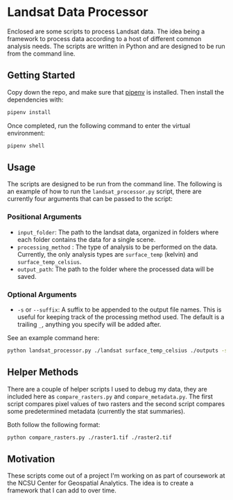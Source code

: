 # Landsat Data Processor

Enclosed are some scripts to process Landsat data. The idea being a framework to process data according to a host of different common analysis needs. The scripts are written in Python and are designed to be run from the command line. 

## Getting Started
Copy down the repo, and make sure that [pipenv](https://pypi.org/project/pipenv/) is installed. Then install the dependencies with:
    
```bash 
pipenv install
```

Once completed, run the following command to enter the virtual environment:

```bash
pipenv shell
```

## Usage
The scripts are designed to be run from the command line. The following is an example of how to run the `landsat_processor.py` script, there are currently four arguments that can be passed to the script:

### Positional Arguments
- `input_folder`: The path to the landsat data, organized in folders where each folder contains the data for a single scene.
- `processing_method` : The type of analysis to be performed on the data. Currently, the only analysis types are `surface_temp` (kelvin) and `surface_temp_celsius`.
- `output_path`: The path to the folder where the processed data will be saved.

### Optional Arguments
- `-s` or `--suffix`: A suffix to be appended to the output file names. This is useful for keeping track of the processing method used. The default is a trailing `_`, anything you specify will be added after.

See an example command here:

```bash
python landsat_processor.py ./landsat surface_temp_celsius ./outputs -s qgis_test_return_deflate^C
```

## Helper Methods
There are a couple of helper scripts I used to debug my data, they are included here as `compare_rasters.py` and `compare_metadata.py`. The first script compares pixel values of two rasters and the second script compares some predetermined metadata (currently the stat summaries).

Both follow the following format:

```bash
python compare_rasters.py ./raster1.tif ./raster2.tif
```

## Motivation
These scripts come out of a project I'm working on as part of coursework at the NCSU Center for Geospatial Analytics. The idea is to create a framework that I can add to over time. 